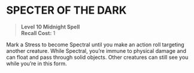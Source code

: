 # SPECTER OF THE DARK

> **Level 10 Midnight Spell**  
> **Recall Cost:** 1

Mark a Stress to become Spectral until you make an action roll targeting another creature. While Spectral, you’re immune to physical damage and can float and pass through solid objects. Other creatures can still see you while you’re in this form.
